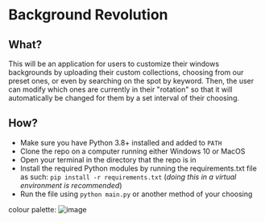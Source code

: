 # Background Revolution

## What?

This will be an application for users to customize their windows backgrounds by uploading their custom collections, choosing from our preset ones, or even by searching on the spot by keyword. Then, the user can modify which ones are currently in their "rotation" so that it will automatically be changed for them by a set interval of their choosing. 

## How? 

- Make sure you have Python 3.8+ installed and added to `PATH`
- Clone the repo on a computer running either Windows 10 or MacOS
- Open your terminal in the directory that the repo is in
- Install the required Python modules by running the requirements.txt file as such: `pip install -r requirements.txt` (_doing this in a virtual environment is recommended_)
- Run the file using `python main.py` or another method of your choosing

colour palette: 
![image](https://user-images.githubusercontent.com/53918934/126056680-c051dda0-a1ee-4e49-a569-a84eaa878ab2.png)
